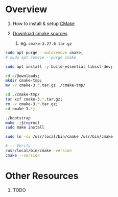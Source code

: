 # Overview
1. How to install & setup [CMake](https://cmake.org/)



1. [Download cmake sources](https://cmake.org/download/)
    1. eg. `cmake-3.27.6.tar.gz`
```bash
sudo apt purge --autoremove cmake;
# sudo apt remove --purge cmake

sudo apt install -y build-essential libssl-dev;

cd ~/Downloads;
mkdir cmake-tmp;
mv -v cmake-3.*.tar.gz ./cmake-tmp/

cd ./cmake-tmp/
tar xzf cmake-3.*.tar.gz;
rm -v cmake-3.*.tar.gz;
cd cmake-3.*;

./bootstrap
make -j$(nproc)
sudo make install

sudo ln -sv /usr/local/bin/cmake /usr/bin/cmake

# -- Verify
/usr/local/bin/cmake -version
cmake --version
```


# Other Resources
1. TODO
